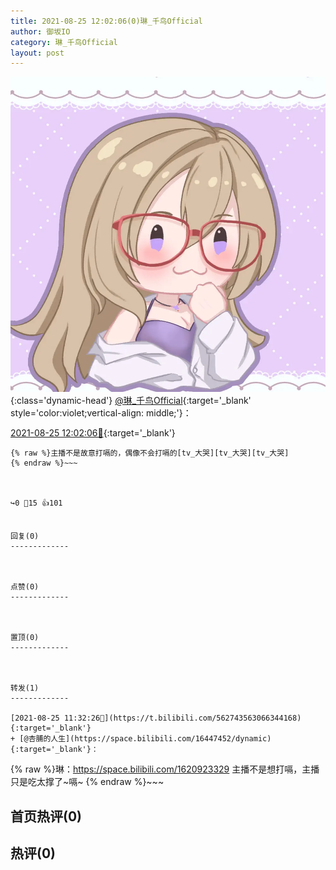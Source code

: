 ```yaml
---
title: 2021-08-25 12:02:06(0)琳_千鸟Official
author: 御坂IO
category: 琳_千鸟Official
layout: post
---
```


![img](/images/c0a88f85ebd0d056f37b114e0748e69556c8b488.jpg){:class='dynamic-head'}
[@琳_千鸟Official](https://space.bilibili.com/1620923329/dynamic){:target='_blank' style='color:violet;vertical-align: middle;'}：

[2021-08-25 12:02:06🔗](https://t.bilibili.com/562751208112383997){:target='_blank'}

~~~
{% raw %}主播不是故意打嗝的，偶像不会打嗝的[tv_大哭][tv_大哭][tv_大哭]
{% endraw %}~~~



↪️0 💬15 👍101


回复(0)
-------------



点赞(0)
-------------



置顶(0)
-------------



转发(1)
-------------

[2021-08-25 11:32:26🔗](https://t.bilibili.com/562743563066344168){:target='_blank'}
+ [@杏脯的人生](https://space.bilibili.com/16447452/dynamic){:target='_blank'}：
~~~
{% raw %}琳：https://space.bilibili.com/1620923329
主播不是想打嗝，主播只是吃太撑了~嗝~
{% endraw %}~~~






首页热评(0)
-------------



热评(0)
-------------



